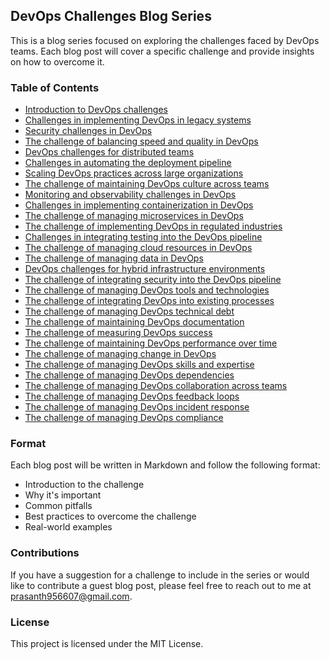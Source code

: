 ## DevOps Challenges Blog Series
This is a blog series focused on exploring the challenges faced by DevOps teams. Each blog post will cover a specific challenge and provide insights on how to overcome it.

### Table of Contents
- [Introduction to DevOps challenges](DAY-01/)
- [Challenges in implementing DevOps in legacy systems](DAY-02/)
- [Security challenges in DevOps](DAY-03/)
- [The challenge of balancing speed and quality in DevOps](DAY-04/)
- [DevOps challenges for distributed teams](DAY-05/)
- [Challenges in automating the deployment pipeline](DAY-06/)
- [Scaling DevOps practices across large organizations]()
- [The challenge of maintaining DevOps culture across teams]()
- [Monitoring and observability challenges in DevOps]()
- [Challenges in implementing containerization in DevOps]()
- [The challenge of managing microservices in DevOps]()
- [The challenge of implementing DevOps in regulated industries]()
- [Challenges in integrating testing into the DevOps pipeline]()
- [The challenge of managing cloud resources in DevOps]()
- [The challenge of managing data in DevOps]()
- [DevOps challenges for hybrid infrastructure environments]()
- [The challenge of integrating security into the DevOps pipeline]()
- [The challenge of managing DevOps tools and technologies]()
- [The challenge of integrating DevOps into existing processes]()
- [The challenge of managing DevOps technical debt]()
- [The challenge of maintaining DevOps documentation]()
- [The challenge of measuring DevOps success]()
- [The challenge of maintaining DevOps performance over time]()
- [The challenge of managing change in DevOps]()
- [The challenge of managing DevOps skills and expertise]()
- [The challenge of managing DevOps dependencies]()
- [The challenge of managing DevOps collaboration across teams]()
- [The challenge of managing DevOps feedback loops]()
- [The challenge of managing DevOps incident response]()
- [The challenge of managing DevOps compliance]()
### Format
Each blog post will be written in Markdown and follow the following format:

- Introduction to the challenge
- Why it's important
- Common pitfalls
- Best practices to overcome the challenge
- Real-world examples
### Contributions
If you have a suggestion for a challenge to include in the series or would like to contribute a guest blog post, please feel free to reach out to me at prasanth956607@gmail.com.

### License
This project is licensed under the MIT License.